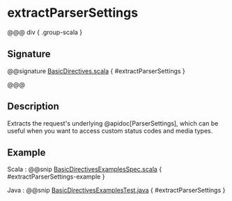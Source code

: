 # extractParserSettings

@@@ div { .group-scala }

## Signature

@@signature [BasicDirectives.scala](/pekko-http/src/main/scala/akka/http/scaladsl/server/directives/BasicDirectives.scala) { #extractParserSettings }

@@@

## Description

Extracts the request's underlying @apidoc[ParserSettings], which can be useful when you want to access custom status codes and media types.

## Example

Scala
:  @@snip [BasicDirectivesExamplesSpec.scala](/docs/src/test/scala/docs/http/scaladsl/server/directives/BasicDirectivesExamplesSpec.scala) { #extractParserSettings-example }

Java
:  @@snip [BasicDirectivesExamplesTest.java](/docs/src/test/java/docs/http/javadsl/server/directives/BasicDirectivesExamplesTest.java) { #extractParserSettings }
